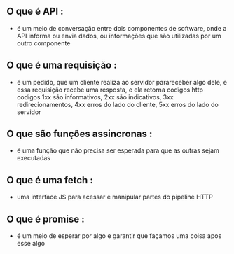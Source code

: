 ## O que é API : 
- é um meio de conversação entre dois componentes de software, onde a API informa ou envia dados, ou informações que são 	utilizadas por um outro componente

## O que é uma requisição  : 

- é um pedido, que um cliente realiza ao servidor parareceber algo dele, e essa requisição recebe uma resposta, e ela 	retorna codigos http codigos 1xx são informativos, 2xx são indicativos, 3xx redirecionamentos, 4xx erros do lado do 	cliente, 5xx erros do lado do servidor

## O que são funções assincronas : 
- é uma função que não precisa ser esperada para que as outras sejam executadas

## O que é uma fetch : 
- uma interface JS para acessar e manipular partes do pipeline HTTP

## O que é promise : 
- é um meio de esperar por algo e garantir que façamos uma coisa apos esse algo
